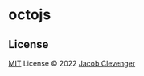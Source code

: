 # octojs

## License

[MIT](./LICENSE) License © 2022 [Jacob Clevenger](https://github.com/wheatjs)
